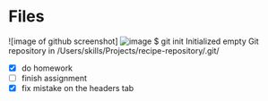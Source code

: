 # Files
![image of github screenshot]
![image](https://user-images.githubusercontent.com/112584197/189500287-fbc97868-5e8d-430e-a569-4f590a8ee530.png)
$ git init
Initialized empty Git repository in /Users/skills/Projects/recipe-repository/.git/
- [x] do homework
- [ ] finish assignment
- [x] fix mistake on the headers tab
